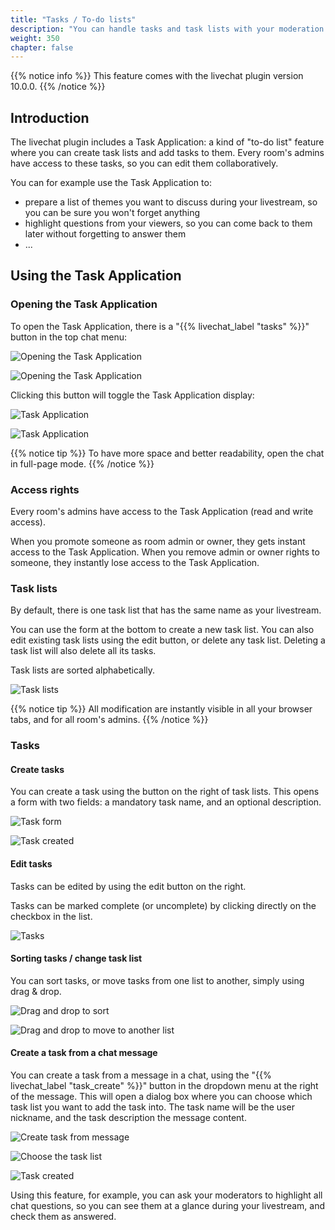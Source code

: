```yaml
---
title: "Tasks / To-do lists"
description: "You can handle tasks and task lists with your moderation team."
weight: 350
chapter: false
---
```


{{% notice info %}}
This feature comes with the livechat plugin version 10.0.0.
{{% /notice %}}

## Introduction

The livechat plugin includes a Task Application: a kind of "to-do list" feature where you can create task lists and add tasks to them.
Every room's admins have access to these tasks, so you can edit them collaboratively.

You can for example use the Task Application to:

* prepare a list of themes you want to discuss during your livestream, so you can be sure you won't forget anything
* highlight questions from your viewers, so you can come back to them later without forgetting to answer them
* ...

## Using the Task Application

### Opening the Task Application

To open the Task Application, there is a "{{% livechat_label "tasks" %}}" button in the top chat menu:

![Opening the Task Application](/peertube-plugin-livechat/images/task_open_app_video.png?classes=shadow,border&height=200px)

![Opening the Task Application](/peertube-plugin-livechat/images/task_open_app_fullpage.png?classes=shadow,border&height=200px)

Clicking this button will toggle the Task Application display:

![Task Application](/peertube-plugin-livechat/images/task_app_video_1.png?classes=shadow,border&height=200px)

![Task Application](/peertube-plugin-livechat/images/task_app_fullpage_1.png?classes=shadow,border&height=200px)

{{% notice tip %}}
To have more space and better readability, open the chat in full-page mode.
{{% /notice %}}

### Access rights

Every room's admins have access to the Task Application (read and write access).

When you promote someone as room admin or owner, they gets instant access to the Task Application.
When you remove admin or owner rights to someone, they instantly lose access to the Task Application.

### Task lists

By default, there is one task list that has the same name as your livestream.

You can use the form at the bottom to create a new task list.
You can also edit existing task lists using the edit button, or delete any task list. Deleting a task list will also delete all its tasks.

Task lists are sorted alphabetically.

![Task lists](/peertube-plugin-livechat/images/task_app_task_lists.png?classes=shadow,border&height=200px)

{{% notice tip %}}
All modification are instantly visible in all your browser tabs, and for all room's admins.
{{% /notice %}}

### Tasks

#### Create tasks

You can create a task using the button on the right of task lists.
This opens a form with two fields: a mandatory task name, and an optional description.

![Task form](/peertube-plugin-livechat/images/task_app_task_form.png?classes=shadow,border&height=200px)

![Task created](/peertube-plugin-livechat/images/task_app_task_1.png?classes=shadow,border&height=200px)

#### Edit tasks

Tasks can be edited by using the edit button on the right.

Tasks can be marked complete (or uncomplete) by clicking directly on the checkbox in the list.

![Tasks](/peertube-plugin-livechat/images/task_app_task_2.png?classes=shadow,border&height=200px)

#### Sorting tasks / change task list

You can sort tasks, or move tasks from one list to another, simply using drag & drop.

![Drag and drop to sort](/peertube-plugin-livechat/images/task_drag_drop.png?classes=shadow,border&height=200px)

![Drag and drop to move to another list](/peertube-plugin-livechat/images/task_drag_drop_task_list.png?classes=shadow,border&height=200px)

#### Create a task from a chat message

You can create a task from a message in a chat, using the "{{% livechat_label "task_create" %}}" button in the dropdown menu at the right of the message.
This will open a dialog box where you can choose which task list you want to add the task into.
The task name will be the user nickname, and the task description the message content.

![Create task from message](/peertube-plugin-livechat/images/task_from_message_1.png?classes=shadow,border&height=200px)

![Choose the task list](/peertube-plugin-livechat/images/task_from_message_2.png?classes=shadow,border&height=200px)

![Task created](/peertube-plugin-livechat/images/task_from_message_3.png?classes=shadow,border&height=200px)

Using this feature, for example, you can ask your moderators to highlight all chat questions, so you can see them at a glance during your livestream, and check them as answered.
